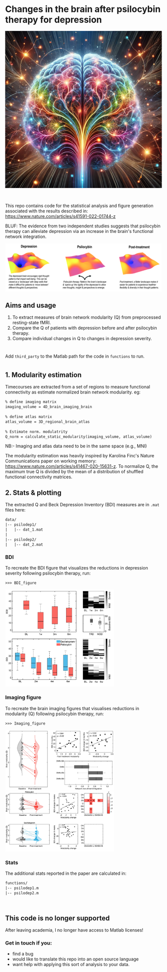 # Changes in the brain after psilocybin therapy for depression

![Energy landscape](figures/58733B3A-BDEC-457F-9D31-098B591D5874.png)

<br>

This repo contains code for the statistical analysis and figure generation associated with the results described in: 
https://www.nature.com/articles/s41591-022-01744-z
<br>

BLUF: The evidence from two independent studies suggests that psilocybin therapy can alleviate depression via an increase in the brain's functional network integration.
<br>

![Energy landscape](figures/psilo_energy_schematic-01.jpg)

## Aims and usage

1. To extract measures of brain network modularity (Q) from preprocessed resting-state fMRI. 
2. Compare the Q of patients with depression before and after psilocybin therapy.
3. Compare individual changes in Q to changes in depression severity. 

#
Add `third_party` to the Matlab path for the code in `functions` to run.
#

## 1. Modularity estimation
Timecourses are extracted from a set of regions to measure functional connectivity as estimate normalized brain network modularity. eg:

```
% define imaging matrix
imaging_volume = 4D_brain_imaging_brain

% define atlas matrix
atlas_volume = 3D_regional_brain_atlas

% Estimate norm. modulatrity
Q_norm = calculate_static_modularity(imaging_volume, atlas_volume)
```
NB:- Imaging and atlas data need to be in the same space (e.g., MNI)


The modularity estimation was heavily inspired by Karolina Finc's Nature Communications paper on working memory: https://www.nature.com/articles/s41467-020-15631-z. To normalize Q, the maximum true Q is divided by the mean of a distribution of shuffled functional connectivity matrices. 



## 2. Stats & plotting
The extracted Q and Beck Depression Inventory (BDI) measures are in `.mat` files here:
```
data/
|-- psilodep1/
|   |-- dat_1.mat
|
|-- psilodep2/
|   |-- dat_2.mat
```

### BDI 
To recreate the BDI figure that visualizes the reductions in depression severity following psilocybin therapy, run:
```
>>> BDI_figure
```
<img src="figures/BDI_figure.jpg" width="350" />

### Imaging figure
To recreate the brain imaging figures that visualises reductions in modularity (Q) following psilocybin therapy, run:
```
>>> Imaging_figure
```
<img src="figures/psilodep1_Q_figure.jpg" width="350" />
<img src="figures/psilodep2_Q_figure.jpg" width="350" />

### Stats
The additional stats reported in the paper are calculated in:
```
functions/
|-- psilodep1.m
|-- psilodep2.m
```
<br>

## This code is no longer supported
After leaving academia, I no longer have access to Matlab licenses! 

### Get in touch if you:
- find a bug 
- would like to translate this repo into an open source language
- want help with applying this sort of analysis to your data.






